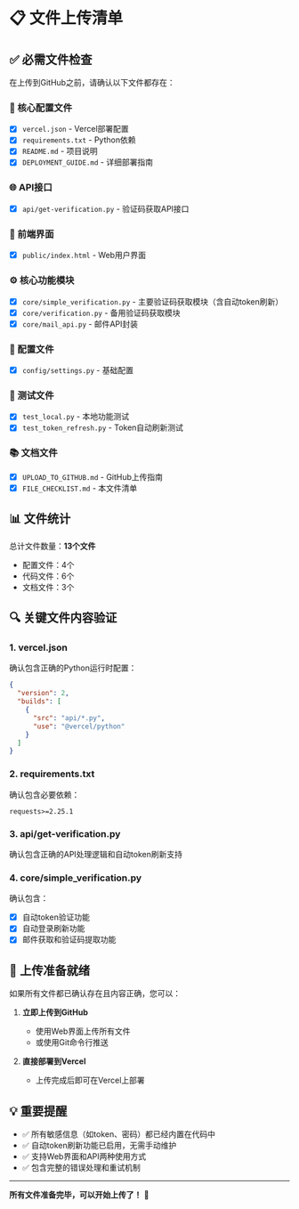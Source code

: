 # 📋 文件上传清单

## ✅ 必需文件检查

在上传到GitHub之前，请确认以下文件都存在：

### 🔧 核心配置文件
- [x] `vercel.json` - Vercel部署配置
- [x] `requirements.txt` - Python依赖
- [x] `README.md` - 项目说明
- [x] `DEPLOYMENT_GUIDE.md` - 详细部署指南

### 🌐 API接口
- [x] `api/get-verification.py` - 验证码获取API接口

### 🎨 前端界面
- [x] `public/index.html` - Web用户界面

### ⚙️ 核心功能模块
- [x] `core/simple_verification.py` - 主要验证码获取模块（含自动token刷新）
- [x] `core/verification.py` - 备用验证码获取模块
- [x] `core/mail_api.py` - 邮件API封装

### 📝 配置文件
- [x] `config/settings.py` - 基础配置

### 🧪 测试文件
- [x] `test_local.py` - 本地功能测试
- [x] `test_token_refresh.py` - Token自动刷新测试

### 📚 文档文件
- [x] `UPLOAD_TO_GITHUB.md` - GitHub上传指南
- [x] `FILE_CHECKLIST.md` - 本文件清单

## 📊 文件统计

总计文件数量：**13个文件**
- 配置文件：4个
- 代码文件：6个  
- 文档文件：3个

## 🔍 关键文件内容验证

### 1. vercel.json
确认包含正确的Python运行时配置：
```json
{
  "version": 2,
  "builds": [
    {
      "src": "api/*.py",
      "use": "@vercel/python"
    }
  ]
}
```

### 2. requirements.txt
确认包含必要依赖：
```
requests>=2.25.1
```

### 3. api/get-verification.py
确认包含正确的API处理逻辑和自动token刷新支持

### 4. core/simple_verification.py
确认包含：
- [x] 自动token验证功能
- [x] 自动登录刷新功能
- [x] 邮件获取和验证码提取功能

## 🚀 上传准备就绪

如果所有文件都已确认存在且内容正确，您可以：

1. **立即上传到GitHub**
   - 使用Web界面上传所有文件
   - 或使用Git命令行推送

2. **直接部署到Vercel**
   - 上传完成后即可在Vercel上部署

## 💡 重要提醒

- ✅ 所有敏感信息（如token、密码）都已经内置在代码中
- ✅ 自动token刷新功能已启用，无需手动维护
- ✅ 支持Web界面和API两种使用方式
- ✅ 包含完整的错误处理和重试机制

---

**所有文件准备完毕，可以开始上传了！** 🎉

